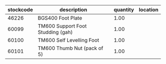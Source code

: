 |stockcode|description|quantity|location|
|---------|-----------|--------|--------|
|46226|BGS400 Foot Plate|1.00||
|60099|TM600 Support Foot Studding (gah)|1.00||
|60100|TM600 Self Levelling Foot|1.00||
|60101|TM600 Thumb Nut (pack of 5)|1.00||
